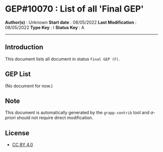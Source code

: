 # GEP#10070 : List of all 'Final GEP'

__Author(s)__ : Unknown
__Start date__ : 08/05/2022
__Last Modification__ : 08/05/2022
__Type Key__ : I
__Status Key__ : A

----------------------

## Introduction

This document lists all document in status `Final GEP (F)`.


## GEP List

(No document for now.)

## Note

This document is automatically generated by the `grapp-contrib` tool and _a-priori_ should not require direct modification.


## License

- [CC BY 4.0](https://creativecommons.org/licenses/by/4.0/)